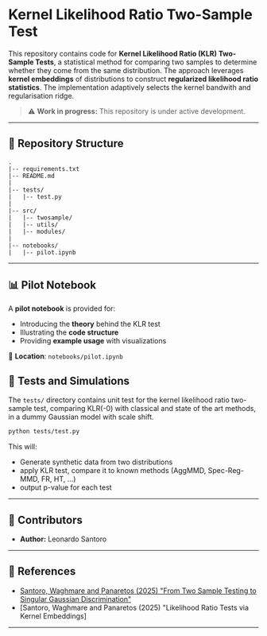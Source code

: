
# Kernel Likelihood Ratio Two-Sample Test

This repository contains code for **Kernel Likelihood Ratio (KLR) Two-Sample Tests**, a statistical method for comparing two samples to determine whether they come from the same distribution.
The approach leverages **kernel embeddings** of distributions to construct **regularized likelihood ratio statistics**.
The implementation adaptively selects the kernel bandwith and regularisation ridge.

> ⚠ **Work in progress:**
> This repository is under active development.

---

## 📁 Repository Structure

```
.
|-- requirements.txt
|-- README.md
|
|-- tests/
|   |-- test.py
|
|-- src/
|   |-- twosample/
|   |-- utils/
|   |-- modules/
|
|-- notebooks/
|   |-- pilot.ipynb
```

---


## 📊 Pilot Notebook

A **pilot notebook** is provided for:

* Introducing the **theory** behind the KLR test
* Illustrating the **code structure**
* Providing **example usage** with visualizations

📄 **Location**: `notebooks/pilot.ipynb`


## 🔹 Tests and Simulations

The `tests/` directory contains unit test for the kernel likelihood ratio two-sample test,
comparing KLR(-0) with classical and state of the art methods, in a dummy Gaussian model with scale shift.

```bash
python tests/test.py
```

This will:
* Generate synthetic data from two distributions
* apply KLR test, compare it to known methods (AggMMD, Spec-Reg-MMD, FR, HT, ...)
* output p-value for each test 

---


## 🔹 Contributors

* **Author:** Leonardo Santoro

---

## 🔹 References

* [Santoro, Waghmare and Panaretos (2025) "From Two Sample Testing to Singular Gaussian Discrimination"](https://arxiv.org/abs/2505.04613)
* [Santoro, Waghmare and Panaretos (2025) "Likelihood Ratio Tests via Kernel Embeddings]

---

